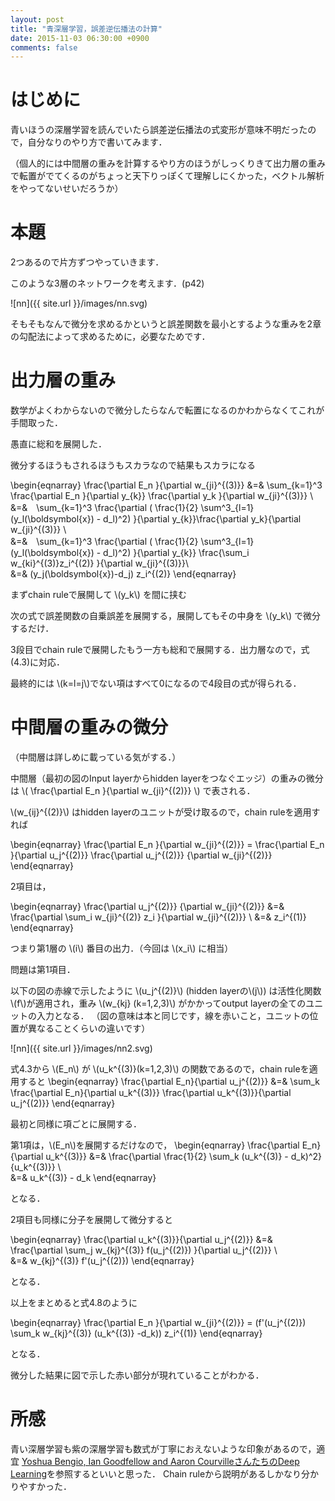 ```yaml
---
layout: post
title: "青深層学習，誤差逆伝播法の計算"
date: 2015-11-03 06:30:00 +0900
comments: false
---
```


# はじめに
青いほうの深層学習を読んでいたら誤差逆伝播法の式変形が意味不明だったので，自分なりのやり方で書いてみます．

（個人的には中間層の重みを計算するやり方のほうがしっくりきて出力層の重みで転置がでてくるのがちょっと天下りっぽくて理解しにくかった，ベクトル解析をやってないせいだろうか）

# 本題
2つあるので片方ずつやっていきます．


このような3層のネットワークを考えます．(p42)

![nn]({{ site.url }}/images/nn.svg)

そもそもなんで微分を求めるかというと誤差関数を最小とするような重みを2章の勾配法によって求めるために，必要なためです．

# 出力層の重み
数学がよくわからないので微分したらなんで転置になるのかわからなくてこれが手間取った．

愚直に総和を展開した．

微分するほうもされるほうもスカラなので結果もスカラになる


\begin{eqnarray}
\frac{\partial E_n }{\partial w_{ji}^{(3)}} &=&
\sum_{k=1}^3 \frac{\partial E_n }{\partial y_{k}} \frac{\partial y_k }{\partial w_{ji}^{(3)}} \\\
&=&　\sum_{k=1}^3 \frac{\partial ( \frac{1}{2} \sum^3_{l=1} (y_l(\boldsymbol{x}) - d_l)^2) }{\partial y_{k}}\frac{\partial y_k}{\partial w_{ji}^{(3)}} \\\
&=&　\sum_{k=1}^3 \frac{\partial ( \frac{1}{2} \sum^3_{l=1} (y_l(\boldsymbol{x}) - d_l)^2) }{\partial y_{k}}
\frac{\sum_i w_{ki}^{(3)}z_i^{(2)}  }{\partial w_{ji}^{(3)}}\\\
&=& (y_j(\boldsymbol{x})-d_j) z_i^{(2)}
\end{eqnarray}

まずchain ruleで展開して \\(y_k\\) を間に挟む

次の式で誤差関数の自乗誤差を展開する，展開してもその中身を \\(y_k\\) で微分するだけ．

3段目でchain ruleで展開したもう一方も総和で展開する．出力層なので，式(4.3)に対応．

最終的には \\(k=l=j\\)でない項はすべて0になるので4段目の式が得られる．


# 中間層の重みの微分
（中間層は詳しめに載っている気がする．）



中間層（最初の図のInput layerからhidden layerをつなぐエッジ）の重みの微分は
\\( \frac{\partial E_n }{\partial w_{ji}^{(2)}} \\)
で表される．

\\(w_{ij}^{(2)}\\) はhidden layerのユニットが受け取るので，chain ruleを適用すれば

\begin{eqnarray}
\frac{\partial E_n }{\partial w_{ji}^{(2)}} = \frac{\partial E_n }{\partial u_j^{(2)}}  \frac{\partial u_j^{(2)}} {\partial w_{ji}^{(2)}}
\end{eqnarray}

2項目は，

\begin{eqnarray}
\frac{\partial u_j^{(2)}} {\partial w_{ji}^{(2)}} &=& \frac{\partial \sum_i w_{ji}^{(2)} z_i }{\partial w_{ji}^{(2)}} \\
  &=& z_i^{(1)}
\end{eqnarray}

つまり第1層の \\(i\\) 番目の出力．（今回は \\(x_i\\) に相当）

問題は第1項目．

以下の図の赤線で示したように \\(u_j^{(2)}\\) (hidden layerの\\(j\\)) は活性化関数 \\(f\\)が適用され，重み \\(w_{kj}  (k=1,2,3)\\) がかかってoutput layerの全てのユニットの入力となる．
（図の意味は本と同じです，線を赤いこと，ユニットの位置が異なることくらいの違いです）

![nn]({{ site.url }}/images/nn2.svg)


式4.3から \\(E_n\\) が \\(u_k^{(3)}(k=1,2,3)\\) の関数であるので，chain ruleを適用すると
\begin{eqnarray}
\frac{\partial E_n}{\partial u_j^{(2)}} &=& \sum_k \frac{\partial E_n}{\partial u_k^{(3)}} \frac{\partial u_k^{(3)}}{\partial u_j^{(2)}}
\end{eqnarray}

最初と同様に項ごとに展開する．

第1項は，\\(E_n\\)を展開するだけなので，
\begin{eqnarray}
\frac{\partial E_n}{\partial u_k^{(3)}} &=& \frac{\partial \frac{1}{2} \sum_k (u_k^{(3)} - d_k)^2}{u_k^{(3)}} \\\
&=& u_k^{(3)} - d_k
\end{eqnarray}

となる．

2項目も同様に分子を展開して微分すると

\begin{eqnarray}
\frac{\partial u_k^{(3)}}{\partial u_j^{(2)}} &=& \frac{\partial \sum_j w_{kj}^{(3)} f(u_j^{(2)}) }{\partial u_j^{(2)}} \\\
&=& w_{kj}^{(3)} f'(u_j^{(2)})
\end{eqnarray}

となる．

以上をまとめると式4.8のように


\begin{eqnarray}
\frac{\partial E_n }{\partial w_{ji}^{(2)}} = (f'(u_j^{(2)}) \sum_k w_{kj}^{(3)} (u_k^{(3)} -d_k)) z_i^{(1)}
\end{eqnarray}

となる．

微分した結果に図で示した赤い部分が現れていることがわかる．

# 所感

青い深層学習も紫の深層学習も数式が丁寧におえないような印象があるので，適宜
<a href="http://goodfeli.github.io/dlbook/">Yoshua Bengio, Ian Goodfellow and Aaron CourvilleさんたちのDeep Learning</a>を参照するといいと思った．
Chain ruleから説明があるしかなり分かりやすかった．

